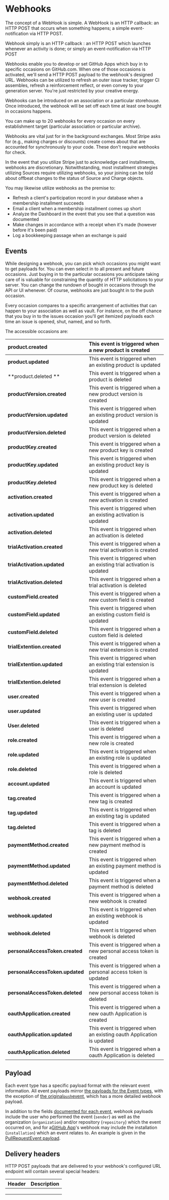 # Webhooks

The concept of a WebHook is simple. A WebHook is an HTTP callback: an HTTP POST that occurs when something happens; a simple event-notification via HTTP POST.

Webhook simply is an HTTP callback : an HTTP POST which launches whenever an activity is done; or simply an event-notification via HTTP POST

Webhooks enable you to develop or set GitHub Apps which buy in to specific occasions on GitHub.com. When one of those occasions is activated, we'll send a HTTP POST payload to the webhook's designed URL. Webhooks can be utilized to refresh an outer issue tracker, trigger CI assembles, refresh a reinforcement reflect, or even convey to your generation server. You're just restricted by your creative energy.

Webhooks can be introduced on an association or a particular storehouse. Once introduced, the webhook will be set off each time at least one bought in occasions happens.

You can make up to 20 webhooks for every occasion on every establishment target \(particular association or particular archive\).

Webhooks are vital just for in the background exchanges. Most Stripe asks for \(e.g., making charges or discounts\) create comes about that are accounted for synchronously to your code. These don't require webhooks for check.

In the event that you utilize Stripe just to acknowledge card installments, webhooks are discretionary. Notwithstanding, most installment strategies utilizing Sources require utilizing webhooks, so your joining can be told about offbeat changes to the status of Source and Charge objects.

You may likewise utilize webhooks as the premise to:

* Refresh a client's participation record in your database when a membership installment succeeds
* Email a client when a membership installment comes up short
* Analyze the Dashboard in the event that you see that a question was documented
* Make changes in accordance with a receipt when it's made \(however before it's been paid\)
* Log a bookkeeping passage when an exchange is paid

## Events

While designing a webhook, you can pick which occasions you might want to get payloads for. You can even select in to all present and future occasions. Just buying in to the particular occasions you anticipate taking care of is valuable for constraining the quantity of HTTP solicitations to your server. You can change the rundown of bought in occasions through the API or UI whenever. Of course, webhooks are just bought in to the push occasion.

Every occasion compares to a specific arrangement of activities that can happen to your association as well as vault. For instance, on the off chance that you buy in to the issues occasion you'll get itemized payloads each time an issue is opened, shut, named, and so forth.

The accessible occasions are:

| product.created | This event is triggered when a new product is created |
| :--- | :--- |
| **product.updated** | This event is triggered when an existing product is updated |
| **product.deleted    ** | This event is triggered when a product is deleted |
| **productVersion.created** | This event is triggered when a new product version is created |
| **productVersion.updated** | This event is triggered when an existing product version is updated |
| **productVersion.deleted** | This event is triggered when a product version is deleted |
| **productKey.created** | This event is triggered when a new product key is created |
| **productKey.updated** | This event is triggered when an existing product key is updated |
| **productKey.deleted** | This event is triggered when a new product key is deleted |
| **activation.created** | This event is triggered when a new activation is created |
| **activation.updated** | This event is triggered when an existing activation is updated |
| **activation.deleted** | This event is triggered when an activation is deleted |
| **trialActivation.created** | This event is triggered when a new trial activation is created |
| **trialActivation.updated** | This event is triggered when an existing trial activation is updated |
| **trialActivation.deleted** | This event is triggered when a trial activation is deleted |
| **customField.created** | This event is triggered when a new custom field is created |
| **customField.updated** | This event is triggered when an existing custom field is updated |
| **customField.deleted** | This event is triggered when a custom field is deleted |
| **trialExtention.created** | This event is triggered when a new trial extension is created |
| **trialExtention.updated** | This event is triggered when an existing trial extension is updated |
| **trialExtention.deleted** | This event is triggered when a trial extension is deleted |
| **user.created** | This event is triggered when a new user is created |
| **user.updated** | This event is triggered when an existing user is updated |
| **User.deleted** | This event is triggered when a user is deleted |
| **role.created** | This event is triggered when a new role is created |
| **role.updated** | This event is triggered when an existing role is updated |
| **role.deleted** | This event is triggered when a role is deleted |
| **account.updated** | This event is triggered when an  account is updated |
| **tag.created** | This event is triggered when a new tag is created |
| **tag.updated** | This event is triggered when an existing tag is updated |
| **tag.deleted** | This event is triggered when a tag is deleted |
| **paymentMethod.created** | This event is triggered when a new payment method  is created |
| **paymentMethod.updated** | This event is triggered when an existing payment method is updated |
| **paymentMethod.deleted** | This event is triggered when a  payment method is deleted |
| **webhook.created** | This event is triggered when a new webhook is created |
| **webhook.updated** | This event is triggered when an existing webhook is updated |
| **webhook.deleted** | This event is triggered when webhook is deleted |
| **personalAccessToken.created** | This event is triggered when a new personal access token is created |
| **personalAccessToken.updated** | This event is triggered when a  personal access token is updated |
| **personalAccessToken.deleted** | This event is triggered when a new personal access token is deleted |
| **oauthApplication.created** | This event is triggered when a new oauth Application is created |
| **oauthApplication.updated** | This event is triggered when an existing oauth Application is updated |
| **oauthApplication.deleted** | This event is triggered when a  oauth Application is deleted |

## Payload

Each event type has a specific payload format with the relevant event information. All event payloads mirror [the payloads for the Event types](https://developer.github.com/v3/activity/events/types/), with the exception of [the original`push`event](https://developer.github.com/v3/activity/events/types/#pushevent), which has a more detailed webhook payload.

In addition to the fields [documented for each event](https://developer.github.com/v3/activity/events/types/), webhook payloads include the user who performed the event \(`sender`\) as well as the organization \(`organization`\) and/or repository \(`repository`\) which the event occurred on, and for a[GitHub App](https://developer.github.com/apps/)'s webhook may include the installation \(`installation`\) which an event relates to. An example is given in the [PullRequestEvent payload](https://developer.github.com/v3/activity/events/types/#pullrequestevent).

## Delivery headers

HTTP POST payloads that are delivered to your webhook's configured URL endpoint will contain several special headers:

| Header | Description |
| :--- | :--- |
|  |  |
|  |  |
|  |  |

